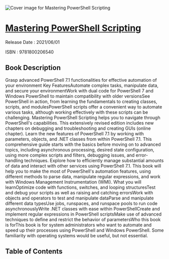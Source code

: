![Cover image for Mastering PowerShell Scripting](https://imgdetail.ebookreading.net/cover/cover/202109/EB9781800206540.jpg)

[Mastering PowerShell Scripting](https://ebookreading.net/view/book/Mastering+PowerShell+Scripting-EB9781800206540_1.html "Mastering PowerShell Scripting")
====================================================================================================================

Release Date : 2021/06/01

ISBN : 9781800206540

Book Description
-----------------

Grasp advanced PowerShell 7.1 functionalities for effective automation of your environment
Key FeaturesAutomate complex tasks, manipulate data, and secure your environmentWork with dual code for PowerShell 7 and Windows PowerShell to maintain compatibility with older versionsSee PowerShell in action, from learning the fundamentals to creating classes, scripts, and modulesPowerShell scripts offer a convenient way to automate various tasks, although working effectively with these scripts can be challenging. Mastering PowerShell Scripting helps you to navigate through PowerShell's capabilities. This extensively revised edition includes new chapters on debugging and troubleshooting and creating GUIs (online chapter). Learn the new features of PowerShell 7.1 by working with parameters, objects, and .NET classes from within PowerShell 7.1.
This comprehensive guide starts with the basics before moving on to advanced topics, including asynchronous processing, desired state configuration, using more complex scripts and filters, debugging issues, and error-handling techniques. Explore how to efficiently manage substantial amounts of data and interact with other services using PowerShell 7.1. This book will help you to make the most of PowerShell's automation features, using different methods to parse data, manipulate regular expressions, and work with Windows Management Instrumentation (WMI).
What you will learnOptimize code with functions, switches, and looping structuresTest and debug your scripts as well as raising and catching errorsWork with objects and operators to test and manipulate dataParse and manipulate different data typesUse jobs, runspaces, and runspace pools to run code asynchronouslyWrite .NET classes with ease within PowerShellCreate and implement regular expressions in PowerShell scriptsMake use of advanced techniques to define and restrict the behavior of parametersWho this book is forThis book is for system administrators who want to automate and speed up their processes using PowerShell and Windows PowerShell. Some familiarity with operating systems would be useful, but not essential.


Table of Contents
-----------------

